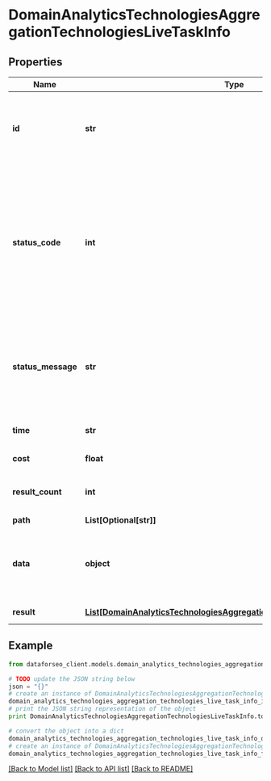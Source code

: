 # DomainAnalyticsTechnologiesAggregationTechnologiesLiveTaskInfo


## Properties

Name | Type | Description | Notes
------------ | ------------- | ------------- | -------------
**id** | **str** | task identifier unique task identifier in our system in the UUID format | [optional] 
**status_code** | **int** | status code of the task generated by DataForSEO, can be within the following range: 10000-60000 you can find the full list of the response codes here | [optional] 
**status_message** | **str** | informational message of the task you can find the full list of general informational messages here | [optional] 
**time** | **str** | execution time, seconds | [optional] 
**cost** | **float** | total tasks cost, USD | [optional] 
**result_count** | **int** | number of elements in the result array | [optional] 
**path** | **List[Optional[str]]** | URL path | [optional] 
**data** | **object** | contains the same parameters that you specified in the POST request | [optional] 
**result** | [**List[DomainAnalyticsTechnologiesAggregationTechnologiesLiveResultInfo]**](DomainAnalyticsTechnologiesAggregationTechnologiesLiveResultInfo.md) | array of results | [optional] 

## Example

```python
from dataforseo_client.models.domain_analytics_technologies_aggregation_technologies_live_task_info import DomainAnalyticsTechnologiesAggregationTechnologiesLiveTaskInfo

# TODO update the JSON string below
json = "{}"
# create an instance of DomainAnalyticsTechnologiesAggregationTechnologiesLiveTaskInfo from a JSON string
domain_analytics_technologies_aggregation_technologies_live_task_info_instance = DomainAnalyticsTechnologiesAggregationTechnologiesLiveTaskInfo.from_json(json)
# print the JSON string representation of the object
print DomainAnalyticsTechnologiesAggregationTechnologiesLiveTaskInfo.to_json()

# convert the object into a dict
domain_analytics_technologies_aggregation_technologies_live_task_info_dict = domain_analytics_technologies_aggregation_technologies_live_task_info_instance.to_dict()
# create an instance of DomainAnalyticsTechnologiesAggregationTechnologiesLiveTaskInfo from a dict
domain_analytics_technologies_aggregation_technologies_live_task_info_form_dict = domain_analytics_technologies_aggregation_technologies_live_task_info.from_dict(domain_analytics_technologies_aggregation_technologies_live_task_info_dict)
```
[[Back to Model list]](../README.md#documentation-for-models) [[Back to API list]](../README.md#documentation-for-api-endpoints) [[Back to README]](../README.md)


